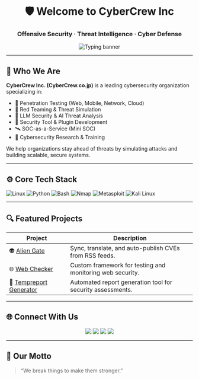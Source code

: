 <!-- README for CyberCrew Inc (Organization Profile) -->

<h1 align="center">🛡️ Welcome to CyberCrew Inc</h1>
<h3 align="center">Offensive Security · Threat Intelligence · Cyber Defense</h3>

<p align="center">
  <img src="https://readme-typing-svg.demolab.com?font=Fira+Code&size=22&pause=1000&center=true&vCenter=true&width=520&lines=We+Hunt+Threats.+We+Break+Barriers.;Red+Teaming+|+Pentesting+|+SecOps+Automation;Securing+Tomorrow%2C+Today." alt="Typing banner" />
</p>

---

## 🧠 Who We Are

**CyberCrew Inc. (CyberCrew.co.jp)** is a leading cybersecurity organization specializing in:  
- 🔐 Penetration Testing (Web, Mobile, Network, Cloud)  
- 🚨 Red Teaming & Threat Simulation  
- 🧪 LLM Security & AI Threat Analysis  
- 🧰 Security Tool & Plugin Development  
- 🛰 SOC-as-a-Service (Mini SOC)  
- 🧠 Cybersecurity Research & Training  

We help organizations stay ahead of threats by simulating attacks and building scalable, secure systems.

---

## ⚙️ Core Tech Stack

![Linux](https://img.shields.io/badge/Linux-000?style=for-the-badge&logo=linux&logoColor=white)
![Python](https://img.shields.io/badge/Python-14354C?style=for-the-badge&logo=python&logoColor=white)
![Bash](https://img.shields.io/badge/Bash-121011?style=for-the-badge&logo=gnubash)
![Nmap](https://img.shields.io/badge/Nmap-00425A?style=for-the-badge&logo=nmap&logoColor=white)
![Metasploit](https://img.shields.io/badge/Metasploit-232323?style=for-the-badge&logo=metasploit)
![Kali Linux](https://img.shields.io/badge/Kali_Linux-557C94?style=for-the-badge&logo=kalilinux&logoColor=white)

---

## 🔍 Featured Projects

| Project | Description |
|---------|-------------|
| 👽 [Alien Gate](https://github.com/CyberCrewInc/alien-gate) | Sync, translate, and auto-publish CVEs from RSS feeds. |
| 🌐 [Web Checker](https://github.com/CyberCrewInc/web-checker) | Custom framework for testing and monitoring web security. |
| 📑 [Tempreport Generator](https://github.com/CyberCrewInc/tempreport-generator) | Automated report generation tool for security assessments. |

---

## 🌐 Connect With Us

<p align="center">
  <a href="https://CyberCrew.co.jp" target="_blank"><img src="https://img.shields.io/badge/Website-CyberCrew.co.jp-blue?style=for-the-badge&logo=firefox-browser" /></a>
  <a href="https://x.com/Cyber__Crew" target="_blank"><img src="https://img.shields.io/badge/X-(Twitter)-000?style=for-the-badge&logo=x&logoColor=white" /></a>
  <a href="https://linkedin.com/company/cybercrew-inc" target="_blank"><img src="https://img.shields.io/badge/LinkedIn-CyberCrew-blue?style=for-the-badge&logo=linkedin" /></a>
  <a href="https://github.com/CyberCrewInc" target="_blank"><img src="https://img.shields.io/badge/GitHub-CyberCrew-black?style=for-the-badge&logo=github" /></a>
</p>

---

## 💬 Our Motto

> “We break things to make them stronger.”
